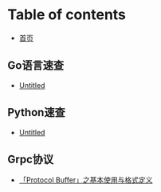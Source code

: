# Table of contents

* [首页](README.md)

## Go语言速查

* [Untitled](go-yu-yan-su-cha/untitled.md)

## Python速查

* [Untitled](python-su-cha/untitled.md)

## Grpc协议 <a id="gong-ju-xie-yi"></a>

* [「Protocol Buffer」之基本使用与格式定义](gong-ju-xie-yi/untitled.md)


